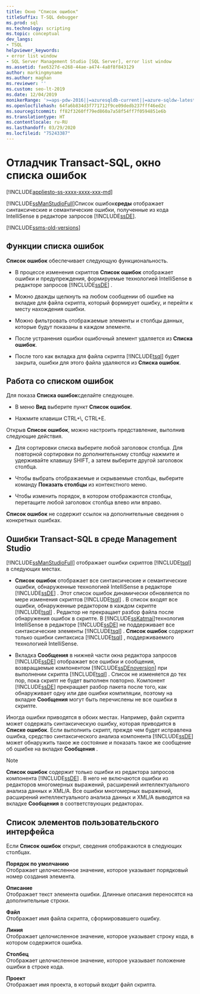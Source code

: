 ```yaml
---
title: Окно "Список ошибок"
titleSuffix: T-SQL debugger
ms.prod: sql
ms.technology: scripting
ms.topic: conceptual
dev_langs:
- TSQL
helpviewer_keywords:
- error list window
- SQL Server Management Studio [SQL Server], error list window
ms.assetid: fae6327d-e268-44ae-a474-4a8f8f843129
author: markingmyname
ms.author: maghan
ms.reviewer: ''
ms.custom: seo-lt-2019
ms.date: 12/04/2019
monikerRange: '>=aps-pdw-2016||=azuresqldb-current||=azure-sqldw-latest||>=sql-server-2016||=sqlallproducts-allversions||>=sql-server-linux-2017||=azuresqldb-mi-current'
ms.openlocfilehash: 64fa6b834d3f771712f9ce09dedb237fff46ed2c
ms.sourcegitcommit: ff82f3260ff79ed860a7a58f54ff7f0594851e6b
ms.translationtype: HT
ms.contentlocale: ru-RU
ms.lasthandoff: 03/29/2020
ms.locfileid: "75243387"
---
```

# <a name="transact-sql-debugger---error-list-window"></a>Отладчик Transact-SQL, окно списка ошибок

[!INCLUDE[appliesto-ss-xxxx-xxxx-xxx-md](../../includes/appliesto-ss-xxxx-xxxx-xxx-md.md)]

[!INCLUDE[ssManStudioFull](../../includes/ssmanstudiofull-md.md)]Список ошибок**среды** отображает синтаксические и семантические ошибки, полученные из кода IntelliSense в редакторе запросов [!INCLUDE[ssDE](../../includes/ssde-md.md)].  

[!INCLUDE[ssms-old-versions](../../includes/ssms-old-versions.md)]

## <a name="features-of-the-error-list"></a>Функции списка ошибок  

**Список ошибок** обеспечивает следующую функциональность.  
  
-   В процессе изменения скриптов **Список ошибок** отображает ошибки и предупреждения, формируемые технологией IntelliSense в редакторе запросов [!INCLUDE[ssDE](../../includes/ssde-md.md)] .  
  
-   Можно дважды щелкнуть на любом сообщении об ошибке на вкладке для файла скрипта, который формирует ошибку, и перейти к месту нахождения ошибки.  
  
-   Можно фильтровать отображаемые элементы и столбцы данных, которые будут показаны в каждом элементе.  
  
-   После устранения ошибки ошибочный элемент удаляется из **Списка ошибок**.  
  
-   После того как вкладка для файла скрипта [!INCLUDE[tsql](../../includes/tsql-md.md)] будет закрыта, ошибки для этого файла удаляются из **Списка ошибок**.  
  
## <a name="working-with-the-error-list"></a>Работа со списком ошибок  
 Для показа **Списка ошибок**сделайте следующее.  
  
-   В меню **Вид** выберите пункт **Список ошибок**.  
  
-   Нажмите клавиши CTRL+\\, CTRL+E.  
  
 Открыв **Список ошибок**, можно настроить представление, выполнив следующие действия.  
  
-   Для сортировки списка выберите любой заголовок столбца. Для повторной сортировки по дополнительному столбцу нажмите и удерживайте клавишу SHIFT, а затем выберите другой заголовок столбца.  
  
-   Чтобы выбрать отображаемые и скрываемые столбцы, выберите команду **Показать столбцы** из контекстного меню.  
  
-   Чтобы изменить порядок, в котором отображаются столбцы, перетащите любой заголовок столбца влево или вправо.  
  
 **Список ошибок** не содержит ссылок на дополнительные сведения о конкретных ошибках.  
  
## <a name="transact-sql-errors-in-management-studio"></a>Ошибки Transact-SQL в среде Management Studio  
 [!INCLUDE[ssManStudioFull](../../includes/ssmanstudiofull-md.md)] отображает ошибки скриптов [!INCLUDE[tsql](../../includes/tsql-md.md)] в следующих местах.  
  
-   **Список ошибок** отображает все синтаксические и семантические ошибки, обнаруженные технологией IntelliSense в редакторе [!INCLUDE[ssDE](../../includes/ssde-md.md)] . Этот список ошибок динамически обновляется по мере изменения скриптов [!INCLUDE[tsql](../../includes/tsql-md.md)] . В список входят все ошибки, обнаруженные редактором в каждом скрипте [!INCLUDE[tsql](../../includes/tsql-md.md)] . Редактор не прекращает разбор файла после обнаружения ошибок в скрипте. В [!INCLUDE[ssKatmai](../../includes/sskatmai-md.md)]технология IntelliSense в редакторе [!INCLUDE[ssDE](../../includes/ssde-md.md)] не поддерживает все синтаксические элементы [!INCLUDE[tsql](../../includes/tsql-md.md)] . **Список ошибок** содержит только ошибки синтаксиса [!INCLUDE[tsql](../../includes/tsql-md.md)] , поддерживаемого технологией IntelliSense.  
  
-   Вкладка **Сообщения** в нижней части окна редактора запросов [!INCLUDE[ssDE](../../includes/ssde-md.md)] отображает все ошибки и сообщения, возвращаемые компонентом [!INCLUDE[ssDEnoversion](../../includes/ssdenoversion-md.md)] при выполнении скрипта [!INCLUDE[tsql](../../includes/tsql-md.md)] . Список не изменяется до тех пор, пока скрипт не будет выполнен повторно. Компонент [!INCLUDE[ssDE](../../includes/ssde-md.md)] прекращает разбор пакета после того, как обнаруживает одну или две ошибки компиляции, поэтому на вкладке **Сообщения** могут быть перечислены не все ошибки в скрипте.  
  
 Иногда ошибки приводятся в обоих местах. Например, файл скрипта может содержать синтаксическую ошибку, которая приводится в **Списке ошибок**. Если выполнить скрипт, прежде чем будет исправлена ошибка, средство синтаксического анализа компонента [!INCLUDE[ssDE](../../includes/ssde-md.md)] может обнаружить такое же состояние и показать такое же сообщение об ошибке на вкладке **Сообщения** .  
  
> [!NOTE]  
>  **Список ошибок** содержит только ошибки из редактора запросов компонента [!INCLUDE[ssDE](../../includes/ssde-md.md)] . В него не включаются ошибки из редакторов многомерных выражений, расширений интеллектуального анализа данных и XML/A. Все ошибки многомерных выражений, расширений интеллектуального анализа данных и XML/A выводятся на вкладке **Сообщения** в соответствующих редакторах.  
  
## <a name="uielement-list"></a>Список элементов пользовательского интерфейса  
 Если **Список ошибок** открыт, сведения отображаются в следующих столбцах.  
  
 **Порядок по умолчанию**  
 Отображает целочисленное значение, которое указывает порядковый номер создания элемента.  
  
 **Описание**  
 Отображает текст элемента ошибки. Длинные описания переносятся на дополнительные строки.  
  
 **Файл**  
 Отображает имя файла скрипта, сформировавшего ошибку.  
  
 **Линия**  
 Отображает целочисленное значение, которое указывает строку кода, в котором содержится ошибка.  
  
 **Столбец**  
 Отображает целочисленное значение, которое указывает положение ошибки в строке кода.  
  
 **Проект**  
 Отображает имя проекта, в который входит файл скрипта.  
